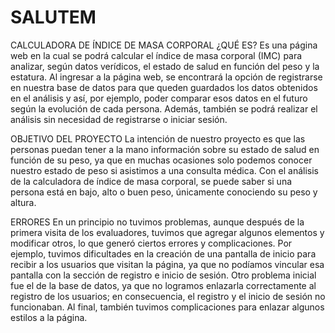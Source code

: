 # SALUTEM
CALCULADORA DE ÍNDICE DE MASA CORPORAL
¿QUÉ ES?
Es una página web en la cual se podrá calcular el índice de masa corporal (IMC) para analizar, según datos verídicos, el estado de salud en función del peso y la estatura. Al ingresar a la página web, se encontrará la opción de registrarse en nuestra base de datos para que queden guardados los datos obtenidos en el análisis y así, por ejemplo, poder comparar esos datos en el futuro según la evolución de cada persona. Además, también se podrá realizar el análisis sin necesidad de registrarse o iniciar sesión.

OBJETIVO DEL PROYECTO
La intención de nuestro proyecto es que las personas puedan tener a la mano información sobre su estado de salud en función de su peso, ya que en muchas ocasiones solo podemos conocer nuestro estado de peso si asistimos a una consulta médica. Con el análisis de la calculadora de índice de masa corporal, se puede saber si una persona está en bajo, alto o buen peso, únicamente conociendo su peso y altura.

ERRORES
En un principio no tuvimos problemas, aunque después de la primera visita de los evaluadores, tuvimos que agregar algunos elementos y modificar otros, lo que generó ciertos errores y complicaciones. Por ejemplo, tuvimos dificultades en la creación de una pantalla de inicio para recibir a los usuarios que visitan la página, ya que no podíamos vincular esa pantalla con la sección de registro e inicio de sesión. Otro problema inicial fue el de la base de datos, ya que no logramos enlazarla correctamente al registro de los usuarios; en consecuencia, el registro y el inicio de sesión no funcionaban. Al final, también tuvimos complicaciones para enlazar algunos estilos a la página.
